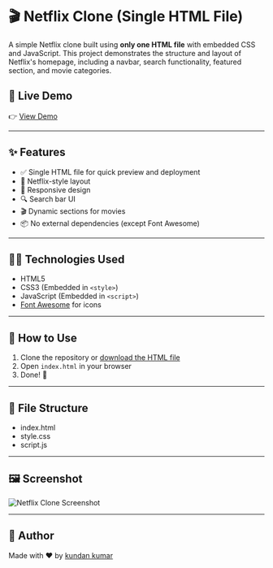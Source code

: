 # 🎬 Netflix Clone (Single HTML File)

A simple Netflix clone built using **only one HTML file** with embedded CSS and JavaScript. This project demonstrates the structure and layout of Netflix's homepage, including a navbar, search functionality, featured section, and movie categories.

## 🔗 Live Demo

👉 [View Demo](https://delicate-tiramisu-7968ab.netlify.app/)

---

## ✨ Features

- ✅ Single HTML file for quick preview and deployment
- 🎥 Netflix-style layout
- 📱 Responsive design
- 🔍 Search bar UI
- 🎬 Dynamic sections for movies
- 📦 No external dependencies (except Font Awesome)

---

## 🧑‍💻 Technologies Used

- HTML5
- CSS3 (Embedded in `<style>`)
- JavaScript (Embedded in `<script>`)
- [Font Awesome](https://fontawesome.com/) for icons

---

## 🚀 How to Use

1. Clone the repository or [download the HTML file](https://github.com/your-username/netflix-clone-single/blob/main/index.html)
2. Open `index.html` in your browser
3. Done! 🎉

---

## 📁 File Structure
- index.html
- style.css
- script.js

  
---

## 🖼 Screenshot

![Netflix Clone Screenshot](screenshot.png)


---

## 🙌 Author

Made with ❤️ by [kundan kumar](https://github.com/kundan-2026)

